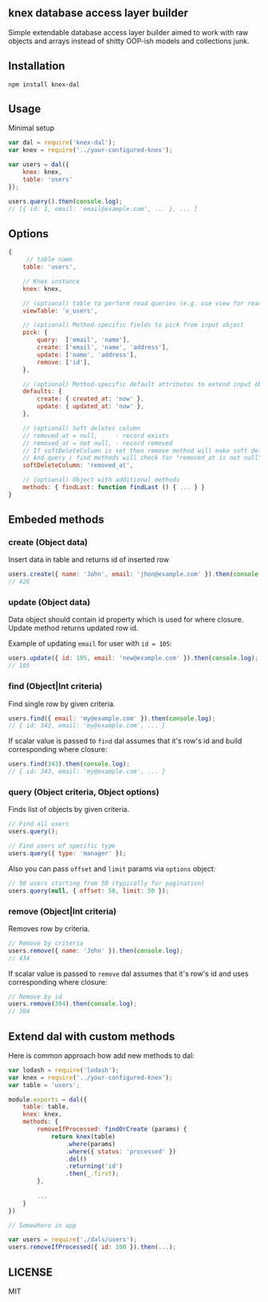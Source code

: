 ## knex database access layer builder

Simple extendable database access layer builder aimed to work with raw objects and arrays instead of shitty OOP-ish models and collections junk.

## Installation

```
npm install knex-dal
```

## Usage

Minimal setup

```javascript
var dal = require('knex-dal');
var knex = require('../your-configured-knex');

var users = dal({
	knex: knex,
	table: 'users'
});

users.query().then(console.log);
// [{ id: 1, email: 'email@example.com', ... }, ... ]
```

## Options

```javascript
{
	 // table name
	table: 'users',

	// Knex instance
	knex: knex,

	// (optional) table to perform read queries (e.g. use view for read operations)
	viewTable: 'v_users',

	// (optional) Method-specific fields to pick from input object
	pick: {
		query:  ['email', 'name'],
		create: ['email', 'name', 'address'],
		update: ['name', 'address'],
		remove: ['id'],
	},

	// (optional) Method-specific default attributes to extend input object
	defaults: {
		create: { created_at: 'now' },
		update: { updated_at: 'now' },
	},

	// (optional) Soft deletes column
	// removed_at = null,     - record exists
	// removed_at = not null, - record removed
	// If softDeleteColumn is set then remove method will make soft deletes instead of hard ones
	// And query / find methods will check for "removed_at is not null"
	softDeleteColumn: 'removed_at',

	// (optional) Object with additional methods
	methods: { findLast: function findLast () { ... } }
}
```

## Embeded methods

### create (Object data)

Insert data in table and returns id of inserted row

```javascript
users.create({ name: 'John', email: 'jhon@example.com' }).then(console.log);
// 426
```

### update (Object data)

Data object should contain id property which is used for where closure.   
Update method returns updated row id.

Example of updating `email` for user with `id = 105`:

```javascript
users.update({ id: 105, email: 'new@example.com' }).then(console.log);
// 105
```

### find (Object|Int criteria)

Find single row by given criteria.

```javascript
users.find({ email: 'my@example.com' }).then(console.log);
// { id: 343, email: 'my@example.com', ... }
```

If scalar value is passed to `find` dal assumes that it's row's id and build corresponding where closure:

```javascript
users.find(343).then(console.log);
// { id: 343, email: 'my@example.com', ... }
```

### query (Object criteria, Object options)

Finds list of objects by given criteria.

```javascript
// Find all users
users.query();

// Find users of specific type
users.query({ type: 'manager' });
```

Also you can pass `offset` and `limit` params via `options` object:

```javascript
// 50 users starting from 50 (typically for pagination)
users.query(null, { offset: 50, limit: 50 });
```

### remove (Object|Int criteria)

Removes row by criteria.

```javascript
// Remove by criteria
users.remove({ name: 'John' }).then(console.log);
// 434
```

If scalar value is passed to `remove` dal assumes that it's row's id and uses corresponding where closure:

```javascript
// Remove by id
users.remove(304).then(console.log);
// 304
```

## Extend dal with custom methods

Here is common approach how add new methods to dal:

```javascript
var lodash = require('lodash');
var knex = require('../your-configured-knex');
var table = 'users';

module.exports = dal({
	table: table,
	knex: knex,
	methods: {
		removeIfProcessed: findOrCreate (params) {
			return knex(table)
				.where(params)
				.where({ status: 'processed' })
				.del()
				.returning('id')
				.then(_.first);
		},
		
		...
	}
})

// Somewhere in app

var users = require('./dals/users');
users.removeIfProcessed({ id: 100 }).then(...);
```

## LICENSE
MIT

